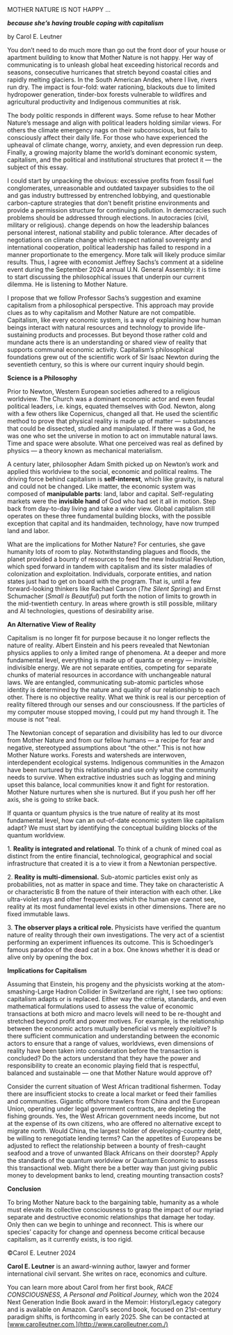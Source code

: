<div>
<div class='text-h6'>MOTHER NATURE IS NOT HAPPY ...</div>

**_because she’s having trouble coping with capitalism_**
</div>

by Carol E. Leutner

You don’t need to do much more than go out the front door of your house or apartment building to know that Mother Nature is not happy. Her way of communicating is to unleash global heat exceeding historical records and seasons, consecutive hurricanes that stretch beyond coastal cities and rapidly melting glaciers. In the South American Andes, where I live, rivers run dry. The impact is four-fold: water rationing, blackouts due to limited hydropower generation, tinder-box forests vulnerable to wildfires and agricultural productivity and Indigenous communities at risk.

The body politic responds in different ways. Some refuse to hear Mother Nature’s message and align with political leaders holding similar views. For others the climate emergency nags on their subconscious, but fails to consciously affect their daily life. For those who have experienced the upheaval of climate change, worry, anxiety, and even depression run deep. Finally, a growing majority blame the world’s dominant economic system, capitalism, and the political and institutional structures that protect it — the subject of this essay.

I could start by unpacking the obvious: excessive profits from fossil fuel conglomerates, unreasonable and outdated taxpayer subsidies to the oil and gas industry buttressed by entrenched lobbying, and questionable carbon-capture strategies that don’t benefit pristine environments and provide a permission structure for continuing pollution. In democracies such problems should be addressed through elections. In autocracies (civil, military or religious). change depends on how the leadership balances personal interest, national stability and public tolerance. After decades of negotiations on climate change which respect national sovereignty and international cooperation, political leadership has failed to respond in a manner proportionate to the emergency. More talk will likely produce similar results. Thus, I agree with economist Jeffrey Sachs’s comment at a sideline event during the September 2024 annual U.N. General Assembly: it is time to start discussing the philosophical issues that underpin our current dilemma. He is listening to Mother Nature.

I propose that we follow Professor Sachs’s suggestion and examine capitalism from a philosophical perspective. This approach may provide clues as to why capitalism and Mother Nature are not compatible. Capitalism, like every economic system, is a way of explaining how human beings interact with natural resources and technology to provide life-sustaining products and processes. But beyond those rather cold and mundane acts there is an understanding or shared view of reality that supports communal economic activity. Capitalism’s philosophical foundations grew out of the scientific work of Sir Isaac Newton during the seventieth century, so this is where our current inquiry should begin.

**Science is a Philosophy**

Prior to Newton, Western European societies adhered to a religious worldview. The Church was a dominant economic actor and even feudal political leaders, i.e. kings, equated themselves with God. Newton, along with a few others like Copernicus, changed all that. He used the scientific method to prove that physical reality is made up of matter — substances that could be dissected, studied and manipulated. If there was a God, he was one who set the universe in motion to act on immutable natural laws. Time and space were absolute. What one perceived was real as defined by physics — a theory known as mechanical materialism.

A century later, philosopher Adam Smith picked up on Newton’s work and applied this worldview to the social, economic and political realms. The driving force behind capitalism is **self-interest**, which like gravity, is natural and could not be changed. Like matter, the economic system was composed of **manipulable parts**: land, labor and capital. Self-regulating markets were the **invisible hand** of God who had set it all in motion. Step back from day-to-day living and take a wider view. Global capitalism still operates on these three fundamental building blocks, with the possible exception that capital and its handmaiden, technology, have now trumped land and labor.

What are the implications for Mother Nature? For centuries, she gave humanity lots of room to play. Notwithstanding plagues and floods, the planet provided a bounty of resources to feed the new Industrial Revolution, which sped forward in tandem with capitalism and its sister maladies of colonization and exploitation. Individuals, corporate entities, and nation states just had to get on board with the program. That is, until a few forward-looking thinkers like Rachael Carson (_The Silent Spring_) and Ernst Schumacher (_Small is Beautiful_) put forth the notion of limits to growth in the mid-twentieth century. In areas where growth is still possible, military and AI technologies, questions of desirability arise.

**An Alternative View of Reality**

Capitalism is no longer fit for purpose because it no longer reflects the nature of reality. Albert Einstein and his peers revealed that Newtonian physics applies to only a limited range of phenomena. At a deeper and more fundamental level, everything is made up of quanta or energy — invisible, indivisible energy. We are not separate entities, competing for separate chunks of material resources in accordance with unchangeable natural laws. We are entangled, communicating sub-atomic particles whose identity is determined by the nature and quality of our relationship to each other. There is no objective reality. What we think is real is our perception of reality filtered through our senses and our consciousness. If the particles of my computer mouse stopped moving, I could put my hand through it. The mouse is not “real.

The Newtonian concept of separation and divisibility has led to our divorce from Mother Nature and from our fellow humans — a recipe for fear and negative, stereotyped assumptions about “the other.” This is not how Mother Nature works. Forests and watersheds are interwoven, interdependent ecological systems. Indigenous communities in the Amazon have been nurtured by this relationship and use only what the community needs to survive. When extractive industries such as logging and mining upset this balance, local communities know it and fight for restoration. Mother Nature nurtures when she is nurtured. But if you push her off her axis, she is going to strike back.

If quanta or quantum physics is the true nature of reality at its most fundamental level, how can an out-of-date economic system like capitalism adapt? We must start by identifying the conceptual building blocks of the quantum worldview.

1\. **Reality is integrated and relational**. To think of a chunk of mined coal as distinct from the entire financial, technological, geographical and social infrastructure that created it is a to view it from a Newtonian perspective.

2\. **Reality is multi-dimensional.** Sub-atomic particles exist only as probabilities, not as matter in space and time. They take on characteristic A or characteristic B from the nature of their interaction with each other. Like ultra-violet rays and other frequencies which the human eye cannot see, reality at its most fundamental level exists in other dimensions. There are no fixed immutable laws.

3\. **The observer plays a critical role.** Physicists have verified the quantum nature of reality through their own investigations. The very act of a scientist performing an experiment influences its outcome. This is Schoedinger’s famous paradox of the dead cat in a box. One knows whether it is dead or alive only by opening the box.

**Implications for Capitalism**

Assuming that Einstein, his progeny and the physicists working at the atom-smashing-Large Hadron Collider in Switzerland are right, I see two options: capitalism adapts or is replaced. Either way the criteria, standards, and even mathematical formulations used to assess the value of economic transactions at both micro and macro levels will need to be re-thought and stretched beyond profit and power motives. For example, is the relationship between the economic actors mutually beneficial vs merely exploitive? Is there sufficient communication and understanding between the economic actors to ensure that a range of values, worldviews, even dimensions of reality have been taken into consideration before the transaction is concluded? Do the actors understand that they have the power and responsibility to create an economic playing field that is respectful, balanced and sustainable — one that Mother Nature would approve of?

Consider the current situation of West African traditional fishermen. Today there are insufficient stocks to create a local market or feed their families and communities. Gigantic offshore trawlers from China and the European Union, operating under legal government contracts, are depleting the fishing grounds. Yes, the West African government needs income, but not at the expense of its own citizens, who are offered no alternative except to migrate north. Would China, the largest holder of developing-country debt, be willing to renegotiate lending terms? Can the appetites of Europeans be adjusted to reflect the relationship between a bounty of fresh-caught seafood and a trove of unwanted Black Africans on their doorstep? Apply the standards of the quantum worldview or Quantum Economic to assess this transactional web. Might there be a better way than just giving public money to development banks to lend, creating mounting transaction costs?

**Conclusion**

To bring Mother Nature back to the bargaining table, humanity as a whole must elevate its collective consciousness to grasp the impact of our myriad separate and destructive economic relationships that damage her today. Only then can we begin to unhinge and reconnect. This is where our species’ capacity for change and openness become critical because capitalism, as it currently exists, is too rigid.

©Carol E. Leutner 2024

**Carol E. Leutner** is an award-winning author, lawyer and former international civil servant. She writes on race, economics and culture.

You can learn more about Carol from her first book, _RACE CONSCIOUSNESS, A Personal and Political Journey,_ which won the 2024 Next Generation Indie Book award in the Memoir: History/Legacy category and is available on Amazon. Carol’s second book, focused on 21st-century paradigm shifts, is forthcoming in early 2025. She can be contacted at [www.carolleutner.com.](http://www.carolleutner.com./)
